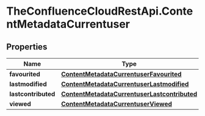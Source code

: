# TheConfluenceCloudRestApi.ContentMetadataCurrentuser

## Properties
Name | Type | Description | Notes
------------ | ------------- | ------------- | -------------
**favourited** | [**ContentMetadataCurrentuserFavourited**](ContentMetadataCurrentuserFavourited.md) |  | [optional] 
**lastmodified** | [**ContentMetadataCurrentuserLastmodified**](ContentMetadataCurrentuserLastmodified.md) |  | [optional] 
**lastcontributed** | [**ContentMetadataCurrentuserLastcontributed**](ContentMetadataCurrentuserLastcontributed.md) |  | [optional] 
**viewed** | [**ContentMetadataCurrentuserViewed**](ContentMetadataCurrentuserViewed.md) |  | [optional] 
